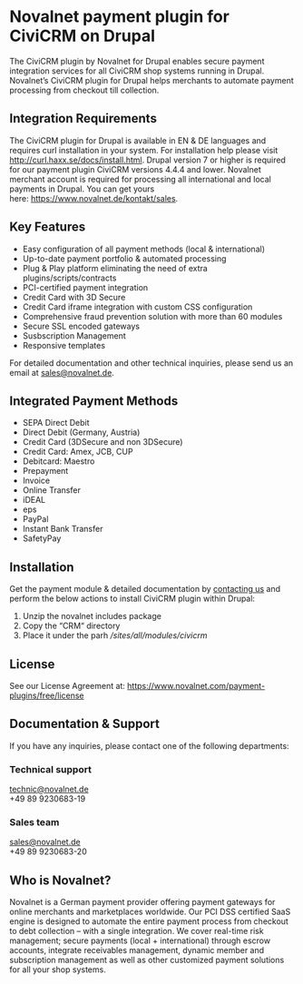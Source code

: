 # Novalnet payment plugin for CiviCRM on Drupal

The CiviCRM plugin by Novalnet for Drupal enables secure payment integration services for all CiviCRM shop systems running in Drupal. Novalnet’s CiviCRM  plugin for Drupal helps merchants to automate payment processing from checkout till collection.


## Integration Requirements

The CiviCRM plugin for Drupal is available in EN & DE languages and requires curl installation in your system. For installation help please visit  http://curl.haxx.se/docs/install.html. Drupal version 7 or higher is required for our payment plugin CiviCRM versions 4.4.4 and lower.
Novalnet merchant account is required for processing all international and local payments in Drupal. You can get yours here: https://www.novalnet.de/kontakt/sales.


## Key Features

- Easy configuration of all payment methods (local & international)
- Up-to-date payment portfolio & automated processing
- Plug & Play platform eliminating the need of extra plugins/scripts/contracts
- PCI-certified payment integration
- Credit Card with 3D Secure
- Credit Card iframe integration with custom CSS configuration
- Comprehensive fraud prevention solution with more than 60 modules
- Secure SSL encoded gateways
- Susbscription Management
- Responsive templates

For detailed documentation and other technical inquiries, please send us an email at sales@novalnet.de.


## Integrated Payment Methods 

- SEPA Direct Debit
- Direct Debit (Germany, Austria)
- Credit Card (3DSecure and non 3DSecure)
- Credit Card: Amex, JCB, CUP 
- Debitcard: Maestro                           
- Prepayment
- Invoice
- Online Transfer
- iDEAL
- eps
- PayPal   
- Instant Bank Transfer
- SafetyPay 


## Installation

Get the payment module & detailed documentation by [contacting us](https://www.novalnet.de/kontakt/sales) and perform the below actions to install CiviCRM plugin within Drupal:

1. Unzip the novalnet includes package
2. Copy the “CRM“  directory 
3. Place it under the parh */sites/all/modules/civicrm*


## License

See our License Agreement at: https://www.novalnet.com/payment-plugins/free/license


## Documentation & Support

If you have any inquiries, please contact one of the following departments:

### Technical support 
technic@novalnet.de <br>
+49 89 9230683-19

### Sales team 
sales@novalnet.de <br>
+49 89 9230683-20

## Who is Novalnet?

Novalnet is a German payment provider offering payment gateways for online merchants and marketplaces worldwide. Our PCI DSS certified SaaS engine is designed to automate the entire payment process from checkout to debt collection – with a single integration. We cover real-time risk management; secure payments (local + international) through escrow accounts, integrate receivables management, dynamic member and subscription management as well as other customized payment solutions for all your shop systems.
